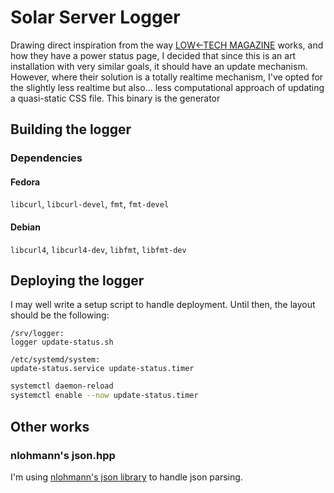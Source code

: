 # Solar Server Logger

Drawing direct inspiration from the way [LOW←TECH MAGAZINE](https://solar.lowtechmagazine.com/power/) works, and how they have a power status page, I decided that since this is an art installation with very similar goals, it should have an update mechanism. However, where their solution is a totally realtime mechanism, I've opted for the slightly less realtime but also... less computational approach of updating a quasi-static CSS file. This binary is the generator 

## Building the logger

### Dependencies

#### Fedora

`libcurl`, `libcurl-devel`, `fmt`, `fmt-devel`

#### Debian

`libcurl4`, `libcurl4-dev`, `libfmt`, `libfmt-dev`

## Deploying the logger

I may well write a setup script to handle deployment. Until then, the layout should be the following:

```
/srv/logger:
logger update-status.sh

/etc/systemd/system:
update-status.service update-status.timer
```

```sh
systemctl daemon-reload
systemctl enable --now update-status.timer
```

## Other works

### nlohmann's json.hpp

I'm using [nlohmann's json library](https://github.com/nlohmann/json) to handle json parsing.
